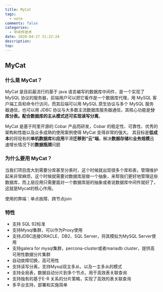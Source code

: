 ```yaml
---
title: MyCat
tags:
  - note
comments: false
categories:
  - 中间件技术
date: 2020-04-27 21:22:24
description:
top:
---
```


## MyCat
 
### 什么是 MyCat？

MyCat 是目前最流行的基于 java 语言编写的数据库中间件，是一个实现了 MySQL 协议的服务器，前端用户可以把它看作是一个数据库代理，用 MySQL 客户端工具和命令行访问，而其后端可以用 MySQL 原生协议与多个 MySQL 服务器通信，也可以用 JDBC 协议与大多数主流数据库服务器通信，其核心功能是**分库分表。配合数据库的主从模式还可实现读写分离**。

<!-- more -->
<!-- more -->
MyCat 是基于阿里开源的 Cobar 产品而研发，Cobar 的稳定性、可靠性、优秀的架构和性能以及众多成熟的使用案例使得 MyCat 变得非常的强大。
其目标是**低成本**的将现有的**单机数据库**和**应用**平滑**迁移到“云”端**，解决**数据存储**和**业务规模**迅速增长情况下的**数据瓶颈**问题

### 为什么要用 MyCat？

当我们项目庞大到需要分库甚至分表时，这个时候就出现很多个库和表，管理维护起来非常麻烦，这个时候就需要对数据库层做一个抽象，来帮我们更好地管理这些数据库，而上层应用只需要面对一个数据库层的抽象或者说数据库中间件就好了，这就是Mycat的核心作用。

使用的弊端：单点故障、跨节点join

### 特性

* 支持 SQL 92标准
* 支持Mysql集群，可以作为Proxy使用
* 支持JDBC连接ORACLE、DB2、SQL Server，将其模拟为MySQL Server使用
* 支持galera for mysql集群，percona-cluster或者mariadb cluster，提供高可用性数据分片集群
* 自动故障切换，高可用性
* 支持读写分离，支持Mysql双主多从，以及一主多从的模式
* 支持全局表，数据自动分片到多个节点，用于高效表关联查询
* 支持独有的基于E-R 关系的分片策略，实现了高效的表关联查询
* 多平台支持，部署和实施简单